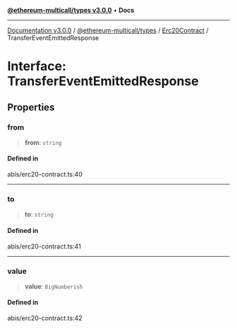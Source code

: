 [**@ethereum-multicall/types v3.0.0**](../../../README.md) • **Docs**

***

[Documentation v3.0.0](../../../../../packages.md) / [@ethereum-multicall/types](../../../README.md) / [Erc20Contract](../README.md) / TransferEventEmittedResponse

# Interface: TransferEventEmittedResponse

## Properties

### from

> **from**: `string`

#### Defined in

abis/erc20-contract.ts:40

***

### to

> **to**: `string`

#### Defined in

abis/erc20-contract.ts:41

***

### value

> **value**: `BigNumberish`

#### Defined in

abis/erc20-contract.ts:42
